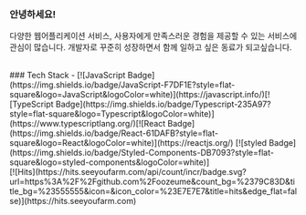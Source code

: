 ### 안녕하세요! 
다양한 웹어플리케이션 서비스, 사용자에게 만족스러운 경험을 제공할 수 있는 서비스에 관심이 많습니다.
개발자로 꾸준히 성장하면서 함께 일하고 싶은 동료가 되고싶습니다.

<br>
### Tech Stack
- [![JavaScript Badge](https://img.shields.io/badge/JavaScript-F7DF1E?style=flat-square&logo=JavaScript&logoColor=white)](https://javascript.info/)[![TypeScript Badge](https://img.shields.io/badge/Typescript-235A97?style=flat-square&logo=Typescript&logoColor=white)](https://www.typescriptlang.org/)[![React Badge](https://img.shields.io/badge/React-61DAFB?style=flat-square&logo=React&logoColor=white)](https://reactjs.org/) [![styled Badge](https://img.shields.io/badge/Styled-Components-DB7093?style=flat-square&logo=styled-components&logoColor=white)]



<br>
[![Hits](https://hits.seeyoufarm.com/api/count/incr/badge.svg?url=https%3A%2F%2Fgithub.com%2Foozeume&count_bg=%2379C83D&title_bg=%23555555&icon=&icon_color=%23E7E7E7&title=hits&edge_flat=false)](https://hits.seeyoufarm.com)
